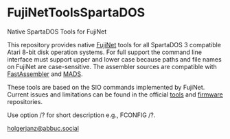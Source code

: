 # FujiNetToolsSpartaDOS
Native SpartaDOS Tools for FujiNet

This repository provides native [FujiNet](https://fujinet.online) tools for all SpartaDOS 3 compatible Atari 8-bit disk operation systems. For full support the command line interface must support upper and lower case because paths and file names on FujiNet are case-sensitive.  The assembler sources are compatible with [FastAssembler](https://github.com/HolgerJanz/FastAssembler) and [MADS](https://mads.atari8.info).

These tools are based on the SIO commands implemented by FujiNet. Current issues and limitations can be found in the official [tools](https://github.com/FujiNetWIFI/fujinet-config-tools/issues) and [firmware](https://github.com/FujiNetWIFI/fujinet-platformio/issues) repositories.

Use option /? for short description e.g., FCONFIG /?.


holgerjanz@abbuc.social
